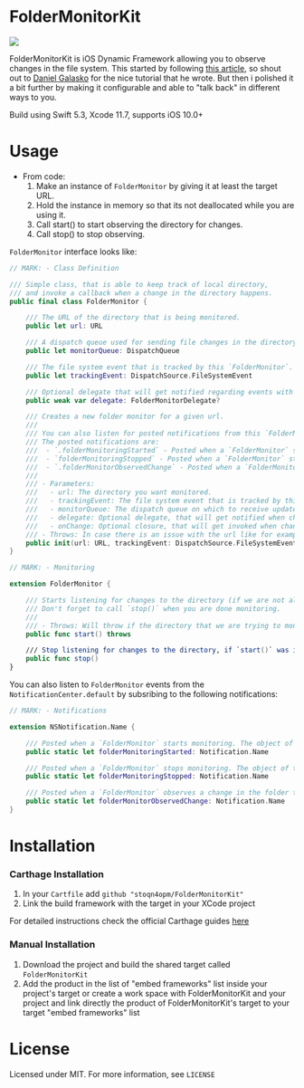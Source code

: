 


# FolderMonitorKit
![](https://img.shields.io/badge/version-1.0-brightgreen.svg)


FolderMonitorKit is iOS Dynamic Framework allowing you to observe changes in the file system. This started by following [this article](https://medium.com/over-engineering/monitoring-a-folder-for-changes-in-ios-dc3f8614f902), so shout out to [Daniel Galasko](https://medium.com/@danielgalasko?source=post_page-----dc3f8614f902--------------------------------) for the nice tutorial that he wrote. But then i polished it a bit further by making it configurable and able to "talk back" in different ways to you.

Build using Swift 5.3, Xcode 11.7, supports iOS 10.0+

# Usage

- From code:
	1. Make an instance of `FolderMonitor` by giving it at least the target URL.
	2. Hold the instance in memory so that its not deallocated while you are using it.
	3. Call start() to start observing the directory for changes.
	4. Call stop() to stop observing.

`FolderMonitor` interface looks like:

```swift
// MARK: - Class Definition

/// Simple class, that is able to keep track of local directory,
/// and invoke a callback when a change in the directory happens.
public final class FolderMonitor {

    /// The URL of the directory that is being monitored.
    public let url: URL

    /// A dispatch queue used for sending file changes in the directory.
    public let monitorQueue: DispatchQueue

    /// The file system event that is tracked by this `FolderMonitor`.
    public let trackingEvent: DispatchSource.FileSystemEvent

    /// Optional delegate that will get notified regarding events with this `FolderMonitor`.
    public weak var delegate: FolderMonitorDelegate?

    /// Creates a new folder monitor for a given url.
    ///
    /// You can also listen for posted notifications from this `FolderMonitor` in the `NotificationCenter.default`.
    /// The posted notifications are:
    ///  - `.folderMonitoringStarted` - Posted when a `FolderMonitor` starts monitoring. The object of the notification is the monitor that just started.
    ///  - `folderMonitoringStopped` - Posted when a `FolderMonitor` stops monitoring. The object of the notification is the monitor that just stopped.
    ///  - `.folderMonitorObservedChange` - Posted when a `FolderMonitor` observes a change in the folder that is monitoring. The object of the notification is the monitor that just observed a change.
    ///
    /// - Parameters:
    ///   - url: The directory you want monitored.
    ///   - trackingEvent: The file system event that is tracked by this `FolderMonitor`. Default is: `.write`.
    ///   - monitorQueue: The dispatch queue on which to receive updates. Default is: `DispatchQueue.monitorQueue`
    ///   - delegate: Optional delegate, that will get notified when changes occurs.
    ///   - onChange: Optional closure, that will get invoked when changes occurs.
    /// - Throws: In case there is an issue with the url like for example it points to non existing thing.
    public init(url: URL, trackingEvent: DispatchSource.FileSystemEvent = .write, monitorQueue: DispatchQueue = .newMonitorQueue, delegate: FolderMonitorDelegate? = nil, onChange: (() -> ())? = nil) throws
}

// MARK: - Monitoring

extension FolderMonitor {

    /// Starts listening for changes to the directory (if we are not already).
    /// Don't forget to call `stop()` when you are done monitoring.
    ///
    /// - Throws: Will throw if the directory that we are trying to monitor dissapeared.
    public func start() throws

    /// Stop listening for changes to the directory, if `start()` was invoked first.
    public func stop()
}
``` 

You can also listen to `FolderMonitor` events from the `NotificationCenter.default` by subsribing to the following notifications:

```swift
// MARK: - Notifications

extension NSNotification.Name {

    /// Posted when a `FolderMonitor` starts monitoring. The object of the notification is the monitor that just started.
    public static let folderMonitoringStarted: Notification.Name

    /// Posted when a `FolderMonitor` stops monitoring. The object of the notification is the monitor that just stopped.
    public static let folderMonitoringStopped: Notification.Name

    /// Posted when a `FolderMonitor` observes a change in the folder that is monitoring. The object of the notification is the monitor that just observed a change.
    public static let folderMonitorObservedChange: Notification.Name
}
```

# Installation

### Carthage Installation

1. In your `Cartfile` add `github "stoqn4opm/FolderMonitorKit"`
2. Link the build framework with the target in your XCode project

For detailed instructions check the official Carthage guides [here](https://github.com/Carthage/Carthage)

### Manual Installation

1. Download the project and build the shared target called `FolderMonitorKit`
2. Add the product in the list of "embed frameworks" list inside your project's target or create a work space with FolderMonitorKit and your project and link directly the product of FolderMonitorKit's target to your target "embed frameworks" list

# License
Licensed under MIT. For more information, see `LICENSE`
